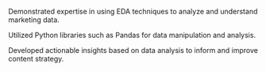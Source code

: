 Demonstrated expertise in using EDA techniques to analyze and understand marketing data.

Utilized Python libraries such as Pandas for data manipulation and analysis.

Developed actionable insights based on data analysis to inform and improve content strategy.


